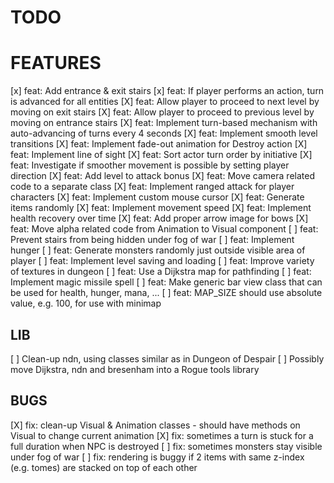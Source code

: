 # TODO

# FEATURES

[x] feat: Add entrance & exit stairs
[x] feat: If player performs an action, turn is advanced for all entities
[X] feat: Allow player to proceed to next level by moving on exit stairs
[X] feat: Allow player to proceed to previous level by moving on entrance stairs
[X] feat: Implement turn-based mechanism with auto-advancing of turns every 4 seconds
[X] feat: Implement smooth level transitions
[X] feat: Implement fade-out animation for Destroy action
[X] feat: Implement line of sight
[X] feat: Sort actor turn order by initiative
[X] feat: Investigate if smoother movement is possible by setting player direction
[X] feat: Add level to attack bonus
[X] feat: Move camera related code to a separate class
[X] feat: Implement ranged attack for player characters
[X] feat: Implement custom mouse cursor
[X] feat: Generate items randomly 
[X] feat: Implement movement speed
[X] feat: Implement health recovery over time
[X] feat: Add proper arrow image for bows 
[X] feat: Move alpha related code from Animation to Visual component
[ ] feat: Prevent stairs from being hidden under fog of war
[ ] feat: Implement hunger
[ ] feat: Generate monsters randomly just outside visible area of player
[ ] feat: Implement level saving and loading
[ ] feat: Improve variety of textures in dungeon
[ ] feat: Use a Dijkstra map for pathfinding
[ ] feat: Implement magic missile spell
[ ] feat: Make generic bar view class that can be used for health, hunger, mana, ...
[ ] feat: MAP_SIZE should use absolute value, e.g. 100, for use with minimap

## LIB

[ ] Clean-up ndn, using classes similar as in Dungeon of Despair
[ ] Possibly move Dijkstra, ndn and bresenham into a Rogue tools library

## BUGS 

[X] fix: clean-up Visual & Animation classes - should have methods on Visual to change current animation
[X] fix: sometimes a turn is stuck for a full duration when NPC is destroyed
[ ] fix: sometimes monsters stay visible under fog of war
[ ] fix: rendering is buggy if 2 items with same z-index (e.g. tomes) are stacked on top of each other
